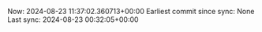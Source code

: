 Now: 2024-08-23 11:37:02.360713+00:00 Earliest commit since sync: None Last sync: 2024-08-23 00:32:05+00:00
